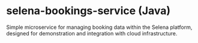 # selena-bookings-service (Java)
Simple microservice for managing booking data within the Selena platform, designed for demonstration and integration with cloud infrastructure.
